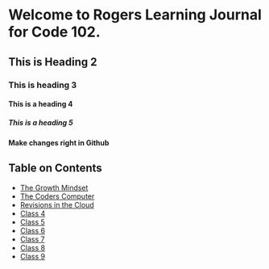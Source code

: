 # Welcome to Rogers Learning Journal for Code 102.
## This is Heading 2
### This is heading 3
#### This is a heading 4
##### This is a heading 5
**Make changes right in Github**

## Table on Contents
 - [The Growth Mindset](growthmindset.md)
 - [The Coders Computer](coderscomputer.md)
 - [Revisions in the Cloud](cloudrev.md)
 - [Class 4]()
 - [Class 5]()
 - [Class 6]()
 - [Class 7]()
 - [Class 8]()
 - [Class 9]()
